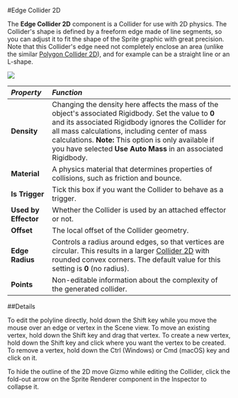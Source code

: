 #Edge Collider 2D

The __Edge Collider 2D__ component is a Collider for use with 2D physics. The Collider's shape is defined by a freeform edge made of line segments, so you can adjust it to fit the shape of the Sprite graphic with great precision. Note that this Collider's edge need not completely enclose an area (unlike the similar [Polygon Collider 2D](class-PolygonCollider2D)), and for example can be a straight line or an L-shape.

![](../uploads/Main/EdgeCollider2DInspector.png) 

|**_Property_** |**_Function_** |
|:---|:---|
|__Density__ |Changing the density here affects the mass of the object's associated Rigidbody. Set the value to __0__ and its associated Rigidbody ignores the Collider for all mass calculations, including center of mass calculations.  **Note:** This option is only available if you have selected __Use Auto Mass__ in an associated Rigidbody.  |
|__Material__ |A physics material that determines properties of collisions, such as friction and bounce. |
|__Is Trigger__ |Tick this box if you want the Collider to behave as a trigger. |
|__Used by Effector__ |Whether the Collider is used by an attached effector or not. |
|__Offset__ |The local offset of the Collider geometry. |
| __Edge Radius__| Controls a radius around edges, so that vertices are circular. This results in a larger [Collider 2D](Collider2D) with rounded convex corners. The default value for this setting is __0__ (no radius).|
|__Points__ |Non-editable information about the complexity of the generated collider. |

##Details

To edit the polyline directly, hold down the Shift key while you move the mouse over an edge or vertex in the Scene view. To move an existing vertex, hold down the Shift key and drag that vertex. To create a new vertex, hold down the Shift key and click where you want the vertex to be created. To remove a vertex, hold down the Ctrl (Windows) or Cmd (macOS) key and click on it.

To hide the outline of the 2D move Gizmo while editing the Collider, click the fold-out arrow on the Sprite Renderer component in the Inspector to collapse it.
